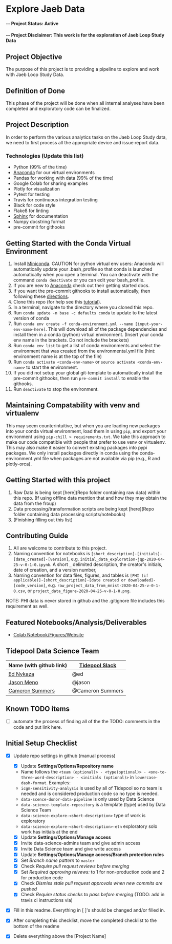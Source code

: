 
# Explore Jaeb Data

#### -- Project Status: Active
#### -- Project Disclaimer: This work is for the exploration of Jaeb Loop Study Data

## Project Objective
The purpose of this project is to providing a pipeline to explore and work with Jaeb Loop Study Data.

## Definition of Done
This phase of the project will be done when all internal analyses have been completed and exploratory code can be finalized.

## Project Description
In order to perform the various analytics tasks on the Jaeb Loop Study data, we need to first process all the appropriate device and issue report data.

### Technologies (Update this list)
* Python (99% of the time)
* [Anaconda](https://www.anaconda.com/) for our virtual environments
* Pandas for working with data (99% of the time)
* Google Colab for sharing examples
* Plotly for visualization
* Pytest for testing
* Travis for continuous integration testing
* Black for code style
* Flake8 for linting
* [Sphinx](https://www.sphinx-doc.org/en/master/) for documentation
* Numpy docstring format
* pre-commit for githooks

## Getting Started with the Conda Virtual Environment
1. Install [Miniconda](https://conda.io/miniconda.html). CAUTION for python virtual env users: Anaconda will automatically update your .bash_profile
so that conda is launched automatically when you open a terminal. You can deactivate with the command `conda deactivate`
or you can edit your bash_profile.
2. If you are new to [Anaconda](https://docs.anaconda.com/anaconda/user-guide/getting-started/)
check out their getting started docs.
3. If you want the pre-commit githooks to install automatically, then following these
[directions](https://pre-commit.com/#automatically-enabling-pre-commit-on-repositories).
4. Clone this repo (for help see this [tutorial](https://help.github.com/articles/cloning-a-repository/)).
5. In a terminal, navigate to the directory where you cloned this repo.
6. Run `conda update -n base -c defaults conda` to update to the latest version of conda
7. Run `conda env create -f conda-environment.yml --name [input-your-env-name-here]`. This will download all of the package dependencies
and install them in a conda (python) virtual environment. (Insert your conda env name in the brackets. Do not include the brackets)
8. Run `conda env list` to get a list of conda environments and select the environment
that was created from the environmental.yml file (hint: environment name is at the top of the file)
9. Run `conda activate <conda-env-name>` or `source activate <conda-env-name>` to start the environment.
10. If you did not setup your global git-template to automatically install the pre-commit githooks, then
run `pre-commit install` to enable the githooks.
11. Run `deactivate` to stop the environment.

## Maintaining Compatability with venv and virtualenv
This may seem counterintuitive, but when you are loading new packages into your conda virtual environment,
load them in using `pip`, and export your environment using `pip-chill > requirements.txt`.
We take this approach to make our code compatible with people that prefer to use venv or virtualenv.
This may also make it easier to convert existing packages into pypi packages. We only install packages directly
in conda using the conda-environment.yml file when packages are not available via pip (e.g., R and plotly-orca).

## Getting Started with this project
1. Raw Data is being kept [here](Repo folder containing raw data) within this repo.
(If using offline data mention that and how they may obtain the data from the froup)
2. Data processing/transformation scripts are being kept [here](Repo folder containing data processing scripts/notebooks)
3. (Finishing filling out this list)

## Contributing Guide
1. All are welcome to contribute to this project.
1. Naming convention for notebooks is
`[short_description]-[initials]-[date_created]-[version]`,
e.g. `initial_data_exploration-jqp-2020-04-25-v-0-1-0.ipynb`.
A short `_` delimited description, the creator's initials, date of creation, and a version number,
1. Naming convention for data files, figures, and tables is
`[PHI (if applicable)]-[short_description]-[date created or downloaded]-[code_version]`,
e.g. `raw_project_data_from_mnist-2020-04-25-v-0-1-0.csv`,
or `project_data_figure-2020-04-25-v-0-1-0.png`.

NOTE: PHI data is never stored in github and the .gitignore file includes this requirement as well.

## Featured Notebooks/Analysis/Deliverables
* [Colab Notebook/Figures/Website](link)

## Tidepool Data Science Team
|Name (with github link)    |  [Tidepool Slack](https://tidepoolorg.slack.com/)   |
|---------|-----------------|
|[Ed Nykaza](https://github.com/[ed-nykaza])| @ed        |
|[Jason Meno](https://github.com/[jameno]) |  @jason    |
|[Cameron Summers](https://github.com/[scaubrey]) |  @Cameron Summers    |

## Known TODO items
- [ ] automate the process of finding all of the the TODO: comments in the code and put link here.

## Initial Setup Checklist

- [x] Update repo settings in github (manual process)

  * [x] Update **Settings/Options/Repository name**
  * Name follows the `<team (optional)> - <type(optional)> - <one-to-three-word-description> - <initials (optional)>` in `lowercase-dash-format`.
    Examples:
  * `icgm-sensitivity-analysis` is used by all of Tidepool so no team is needed and is considered production code so no type is needed.
  * `data-scence-donor-data-pipeline` is only used by Data Science
  * `data-science-template-repository` is a template (type) used by Data Science Team
  * `data-science-explore-<short-description>` type of work is exploratory
  * `data-science-explore-<short-description>-etn` exploratory solo work has initials at the end
  * [x] Update **Settings/Options/Manage access**

  - [x] Invite data-science-admins team and give admin access
  - [x] Invite Data Science team and give write access

  * [x] Update **Settings/Options/Manage access/Branch protection rules**

  - [x] Set _Branch name pattern_ to `master`
  - [x] Check _Require pull request reviews before merging_
  - [x] Set _Required approving reivews:_ to 1 for non-production code and 2 for production code
  - [x] Check _Dismiss stale pull request approvals when new commits are pushed_
  - [x] Check _Require status checks to pass before merging_ (TODO: add in travis ci instructions via)

- [x] Fill in this readme. Everything in [  ]'s should be changed and/or filled in.

- [x] After completing this checklist, move the completed checklist to the bottom of the readme

- [x] Delete everything above the [Project Name]


# 